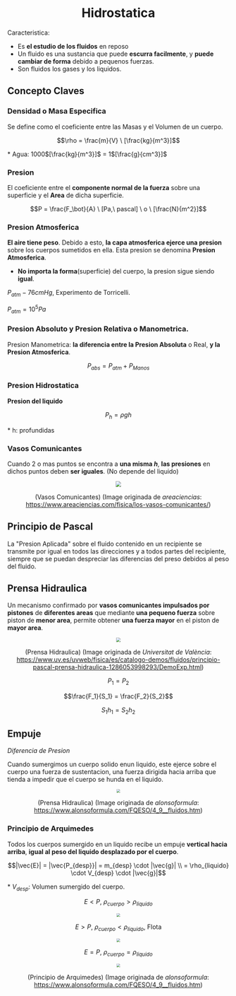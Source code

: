 <h1 align="center">Hidrostatica</h1>

Caracteristica:
- Es **el estudio de los fluidos** en reposo
- Un fluido es una sustancia que puede **escurra facilmente**, y **puede cambiar de forma** debido a pequenos fuerzas.
- Son fluidos los gases y los liquidos.

## Concepto Claves

### Densidad o Masa Especifica

Se define como el coeficiente entre las Masas y el Volumen de un cuerpo.

$$\rho = \frac{m}{V} \  [\frac{kg}{m^3}]$$

\* Agua: 1000$[\frac{kg}{m^3}]$ = 1$[\frac{g}{cm^3}]$

### Presion

El coeficiente entre el **componente normal de la fuerza** sobre una superficie y el **Area** de dicha superficie.

$$P = \frac{F_\bot}{A} \  [Pa,\ pascal] \ o \ [\frac{N}{m^2}]$$

### Presion Atmosferica

**El aire tiene peso**. Debido a esto, **la capa atmosferica ejerce una presion** sobre los cuerpos sumetidos en ella. Esta presion se denomina **Presion Atmosferica**.

- **No importa la forma**(superficie) del cuerpo, la presion sigue siendo **igual**.

$P_{atm} - 76cmHg$, Experimento de Torricelli.

$P_{atm} = 10^5Pa$

### Presion Absoluto y Presion Relativa o Manometrica.

Presion Manometrica: **la diferencia entre la Presion Absoluta** o Real, **y la Presion Atmosferica**.

$$P_{abs} = P_{atm} + P_{Manos}$$

### Presion Hidrostatica

**Presion del liquido**

$$P_h = \rho g h$$

\* h: profundidas 

### Vasos Comunicantes

Cuando 2 o mas puntos se encontra a **una misma $h$**, **las presiones** en dichos puntos deben **ser iguales**. (No depende del liquido)


<div align="center">

<img src="https://www.areaciencias.com/wp-content/uploads/2021/10/demostracion-vasos-comunicantes.jpg" style="zoom: 80%"/>

(Vasos Comunicantes)
(Image originada de *areaciencias*: https://www.areaciencias.com/fisica/los-vasos-comunicantes/)

</div>

## Principio de Pascal

La "Presion Aplicada" sobre el fluido contenido en un recipiente se transmite por igual en todos las direcciones y a todos partes del recipiente, siempre que se puedan despreciar las diferencias del preso debidos al peso del fluido.

## Prensa Hidraulica

Un mecanismo confirmado por **vasos comunicantes impulsados por pistones** de **diferentes areas** que mediante **una pequeno fuerza** sobre piston de **menor area**, permite obtener **una fuerza mayor** en el piston de **mayor area**.

<div align="center">

<img src="https://www.uv.es/recursos/fatwirepub/ccurl/272/765/principiopascal03.jpg" style="zoom: 60%"/>

(Prensa Hidraulica)
(Image originada de *Universitat de València*: https://www.uv.es/uvweb/fisica/es/catalogo-demos/fluidos/principio-pascal-prensa-hidraulica-1286053998293/DemoExp.html)

</div>

$$P_1 = P_2$$

$$\frac{F_1}{S_1} = \frac{F_2}{S_2}$$

$$S_1 h_1 = S_2 h_2$$

## Empuje

*Diferencia de Presion*

Cuando sumergimos un cuerpo solido enun liquido, este ejerce sobre el cuerpo una fuerza de sustentacion, una fuerza dirigida hacia arriba que tienda a impedir que el cuerpo se hunda en el liquido.

<div align="center">

<img src="https://www.alonsoformula.com/FQESO/images/fluidos_empuje_1.gif" style="zoom: 50%"/>

(Prensa Hidraulica)
(Image originada de *alonsoformula*: https://www.alonsoformula.com/FQESO/4_9__fluidos.htm)

</div>

### Principio de Arquimedes

Todos los cuerpos sumergido en un liquido recibe un empuje **vertical hacia arriba**, **igual al peso del liquido desplazado por el cuerpo**.

$$|\vec{E}| = |\vec{P_{desp}}| = m_{desp} \cdot |\vec{g}| \\ = \rho_{liquido} \cdot V_{desp} \cdot |\vec{g}|$$

\* $V_{desp}$: Volumen sumergido del cuerpo.

<div align="center">

$E < P$, $\rho_{cuerpo} > \rho_{liquido}$

<img src="https://www.alonsoformula.com/FQESO/images/fluidos_flotacion_1.gif" style="zoom: 50%"/>

$E > P$, $\rho_{cuerpo} < \rho_{liquido}$, Flota

<img src="https://www.alonsoformula.com/FQESO/images/fluidos_flotacion_3.gif" style="zoom: 50%"/>

$E = P$, $\rho_{cuerpo} = \rho_{liquido}$

<img src="https://www.alonsoformula.com/FQESO/images/fluidos_flotacion_2.gif" style="zoom: 50%"/>

(Principio de Arquimedes)
(Image originada de *alonsoformula*: https://www.alonsoformula.com/FQESO/4_9__fluidos.htm)

</div>